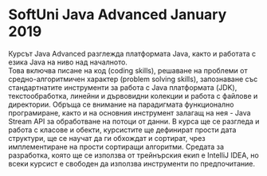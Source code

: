 # SoftUni Java Advanced January 2019

Курсът Java Advanced разглежда платформата Java, както и работата с езика Java на ниво над началното.    
Това включва писане на код (coding skills), решаване на проблеми от средно-алгоритмичен характер (problem solving skills), 
запознаване със стандартнатите инструменти за работа с Java платформата (JDK), текстообработка, 
линейни и дървовидни колекции и работа с файлове и директории. Обръща се внимание на парадигмата функционално програмиране, 
както и на основния инструмент залагащ на нея - Java Stream API за обработване на потоци от данни. 
В курса ще се разгледа и работа с класове и обекти, курсистите ще дефинират прости дата структури, ще се научат да ги обхождат и сортират, 
чрез имплементиране на прости сортиращи алгоритми. Средата за разработка, която ще се използва от трейнърския екип е IntelliJ IDEA, 
но всеки курсист е свободен да използва инструменти по предпочитание.